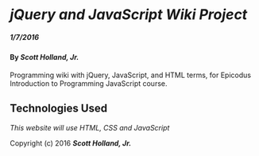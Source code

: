 # _jQuery and JavaScript Wiki Project_

##### _1/7/2016_

#### By _**Scott Holland, Jr.**_

Programming wiki with jQuery, JavaScript, and HTML terms, for Epicodus Introduction to Programming JavaScript course.

## Technologies Used

_This website will use HTML, CSS and JavaScript_

Copyright (c) 2016 **_Scott Holland, Jr._**

